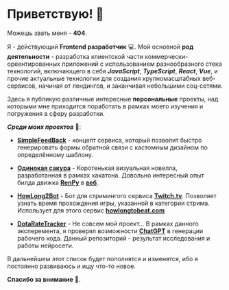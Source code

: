 #  Приветствую! 🤝

Можешь звать меня - **404**.

Я - действующий **Frontend разработчик** 💻. Мой основной **род деятельности** - разработка клиентской части коммерчески-ореентированных приложений с использованием разнообразного стека технологий, включающего в себя ***JavaScript***, ***TypeScript***, ***React***, ***Vue***, и прочие актуальные технологии для создания крупномасштабных веб-сервисов, начиная от лендингов, и заканчивая небольшими соц-сетями.

Здесь я публикую различные интересные **персональные** проекты, над которыми мне приходится поработать в рамках моего изучения и погружения в сферу разработки.

***Среди моих проектов*** 📄:

- [**SimpleFeedBack**](https://github.com/nenaideno/SimpleFeedBack) - концепт сервиса, который позволит быстро генерировать формы обратной связи с кастомным дизайном по определённому шаблону.

- [**Одинокая сакура**](https://github.com/nenaideno/Sakura-novel) - Коротенькая визуальная новелла, разработанная в рамках хакатона. Довольно интересный опыт билда движка [**RenPy**](https://www.renpy.org/) в [**веб**](https://www.renpy.org/doc/html/web.html).

- [**HowLong2Bot**](https://github.com/nenaideno/HowLong2Bot) - Бот для стримингого сервиса [**Twitch.tv**](https://www.twitch.tv/). Позволяет узнать время прохождения игры, указанной в категории стрима. Использует для этого сервис [**howlongtobeat.com**](https://howlongtobeat.com/)

- [**DotaRateTracker**](https://github.com/nenaideno/DotaRateTracker) - Не совсем мой проект... В рамках данного эксперемента, я проверял возможности [**ChatGPT**](https://chat.openai.com/) в генерации рабочего кода. Данный репозиторий - результат исследования и работы нейросети.

В дальнейшем этот список будет пополнятся и изменятся, ибо я постоянно развиваюсь и ищу что-то новое.

**Спасибо за внимание** 🙏.